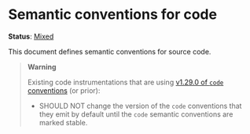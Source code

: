 <!--- Hugo front matter used to generate the website version of this page:
linkTitle: Code
--->

# Semantic conventions for code

**Status**: [Mixed][DocumentStatus]

This document defines semantic conventions for source code.

> **Warning**
>
> Existing code instrumentations that are using
> [v1.29.0 of `code` conventions](https://github.com/open-telemetry/semantic-conventions/blob/v1.29.0/docs/attributes-registry/code.md)
> (or prior):
>
> * SHOULD NOT change the version of the `code` conventions that they emit by default
>   until the `code` semantic conventions are marked stable.

[DocumentStatus]: https://opentelemetry.io/docs/specs/otel/document-status
